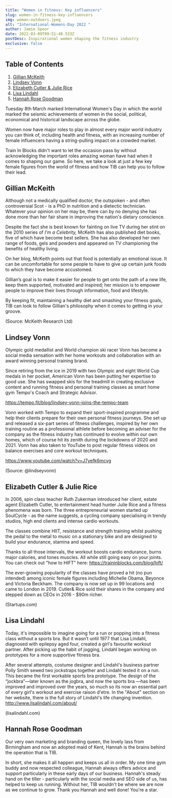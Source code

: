 ```yaml
---
title: "Women in fitness: Key influencers"
slug: women-in-fitness-key-influencers
img: woman-outdoors.jpeg
alt: "International-Womens-Day 2022 "
author: Jamie Spoor
date: 2022-03-09T09:51:48.533Z
postDesc: Inspirational women shaping the fitness industry
exclusive: false
---
```


## Table of Contents

1. [Gillian McKeith](#gillian-mckeith)
2. [Lindsey Vonn](#lindsey-vonn)
3. [Elizabeth Cutler & Julie Rice](#elizabeth-cutler-&-julie-rice)
4. [Lisa Lindahl](#lisa-lindahl)
5. [Hannah Rose Goodman](#hannah-rose-goodman)

Tuesday 8th March marked International Women's Day in which the world marked the seismic achievements of women in the social, political, economical and historical landscape across the globe.

Women now have major roles to play in almost every major world industry you can think of, including health and fitness, with an increasing number of female influencers having a string-pulling impact on a crowded market.

Train In Blocks didn't want to let the occasion pass by without acknowledging the important roles amazing woman have had when it comes to shaping our game. So here, we take a look at just a few key female figures from the world of fitness and how TIB can help you to follow their lead.

## Gillian McKeith

Although not a medically qualified doctor, the outspoken - and often controversial Scot - is a PhD in nutrition and a dietectic technician. Whatever your opinion on her may be, there can by no denying she has done more than her fair share in improving the nation's dietary conscience.

Despite the fact she is best known for fainting on live TV during her stint on the 2010 series of _I'm a Celebrity,_ McKeith has also published diet books, five of which have become best sellers. She has also developed her own range of foods, gels and powders and appeared on TV championing the benefits of healthy living.

On her blog, McKeith points out that food is potentially an emotional issue. It can be uncomfortable for some people to have to give up certain junk foods to which they have become accustomed.

Gillian’s goal is to make it easier for people to get onto the path of a new life, keep them supported, motivated and inspired; her mission is to empower people to improve their lives through information, food and lifestyle.

By keeping fit, maintaining a healthy diet and smashing your fitness goals, TIB can look to follow Gillian's philosophy when it comes to getting in your groove.

<markdown-image src="gillian-mckeith.jpeg" alt="gillianmckeith"></markdown-image> (Source: McKeith Research Ltd)

## Lindsey Vonn

Olympic gold medallist and World champion ski racer Vonn has become a social media sensation with her home workouts and collaboration with an award winning personal training brand.

Since retiring from the ice in 2019 with two Olympic and eight World Cup medals in her pocket, American Vonn has been putting her expertise to good use. She has swapped skis for the treadmill in creating exclusive content and running fitness and personal training classes as smart home gym Tempo's Coach and Strategic Advisor.

<https://tempo.fit/blog/lindsey-vonn-joins-the-tempo-team>

Vonn worked with Tempo to expand their sport-inspired programme and help their clients prepare for their own personal fitness journeys. She set up and released a six-part series of fitness challenges, inspired by her own training routine as a professional athlete before becoming an adviser for the company as the fitness industry has continued to evolve within our own homes, which of course hit its zenith during the lockdowns of 2020 and 2021. Vonn has also taken to YouTube to post regular fitness videos on balance exercises and core workout techniques.

<https://www.youtube.com/watch?v=J7yefk6mcvg>

<markdown-image src="lindsey-vonn.jpeg" alt="Lindsey Vonn"></markdown-image> (Source: @lindseyvonn)

## Elizabeth Cutler & Julie Rice

In 2006, spin class teacher Ruth Zukerman introduced her client, estate agent Elizabeth Cutler, to entertainment head hunter Julie Rice and a fitness phenomena was born. The three entrepreneurial women started up SoulCycle - as the name suggests, a cycling company specialising in trendy studios, high end clients and intense cardio workouts.

The classes combine HIIT, resistance and strength training whilst pushing the pedal to the metal to music on a stationary bike and are designed to build your endurance, stamina and speed.

Thanks to all those intervals, the workout boosts cardio endurance, burns major calories, and tones muscles. All while still going easy on your joints. You can check out "how to HIFT" here: <https://traininblocks.com/blog/hift/>

The ever-growing popularity of the classes have proved a hit (no pun intended) among iconic female figures including Michelle Obama, Beyonce and Victoria Beckham. The company is now set up in 99 locations and came to London in 2019. Cutler& Rice sold their shares in the company and stepped down as CEOs in 2016 - $90m richer.

<markdown-image src="soulcycle-founders.jpeg" alt="Soul Cycle Founders"></markdown-image> (Startups.com)

## Lisa Lindahl

Today, it's impossible to imagine going for a run or popping into a fitness class without a sports bra. But it wasn’t until 1977 that Lisa Lindahl, diagnosed with epilepsy aged four, created a girl's favourite workout partner. After picking up the habit of jogging, Lindahl began working on prototypes for a more supportive fitness bra.

After several attempts, costume designer and Lindahl's business partner Polly Smith sewed two jockstraps together and Lindahl tested it on a run. This became the first workable sports bra prototype. The design of the “jockbra”—later known as the jogbra, and now the sports bra —has been improved and improved over the years, so much so its now an essential part of every girl's workout and exercise raison d'etre. In the "About" section on her website, there is the full story of Lindahl's life changing invention. <http://www.lisalindahl.com/about/>

<markdown-image src="lisalindahl.jpeg" alt="Lisa Lindahl"></markdown-image> (lisalindahl.com)

## Hannah Rose Goodman

Our very own marketing and branding queen, the lovely lass from Birmingham and now an adopted maid of Kent, Hannah is the brains behind the operation that is TIB.

In short, she makes it all happen and keeps us all in order. My one time gym buddy and now respected colleague, Hannah always offers advice and support particularly in these early days of our business. Hannah's steady hand on the tiller - particularly with the social media and SEO side of us, has helped to keep us running. Without her, TIB wouldn't be where we are now as we continue to grow. Thank you Hannah and well done! You're a star.

<markdown-image src="hannah.jpg" alt="Hannah Rose Goodman"></markdown-image>
